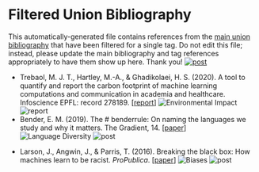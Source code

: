 # Filtered Union Bibliography

This automatically-generated file contains references from the [main union bibliography](README.md) that have been filtered for a single tag.  Do not edit this file; instead, please update the main bibliography and tag references appropriately to have them show up here.  Thank you!
[![post](https://img.shields.io/badge/type-post-lightgrey)](type-post.md)
* Trebaol, M. J. T., Hartley, M.-A., & Ghadikolaei, H. S. (2020). A tool to quantify and report the carbon footprint of machine learning computations and communication in academia and healthcare. Infoscience EPFL: record 278189. [[report](https://infoscience.epfl.ch/record/278189/files/Msc_semester_project_report_TTre%CC%81baol_cumulator.pdf)] ![Environmental Impact](https://img.shields.io/badge/t-environmental%20impact-green) ![report](https://img.shields.io/badge/type-post-lightgrey)
* Bender, E. M. (2019). The # benderrule: On naming the languages we study and why it matters. The Gradient, 14. [[paper](http://faculty.washington.edu/ebender/papers/BenderRule_TheGradient-refs.pdf)] ![Language Diversity](https://img.shields.io/badge/t-language%20diversity-blueviolet) ![post](https://img.shields.io/badge/type-post-lightgrey)
<!-- * Broussard, M. (2018). Why the Scots are such a struggle for Alexa and Siri. The Herald,(Glasgow, UK), May, 11. ![Language Diversity](https://img.shields.io/badge/t-language%20diversity-blueviolet) ![post](https://img.shields.io/badge/type-post-lightgrey)-->
<!--* Clark, J. (2016). Artificial intelligence has a ‘sea of dudes’ problem. Bloomberg Technology, 23. [[paper](https://www.bloomberg.com/news/articles/2016-06-23/artificial-intelligence-has-a-sea-of-dudes-problem)] ![Biases](https://img.shields.io/badge/t-biases-pink) ![post](https://img.shields.io/badge/type-post-lightgrey)-->
* Larson, J., Angwin, J., & Parris, T. (2016). Breaking the black box: How machines learn to be racist. _ProPublica_. [[paper](https://www.propublica.org/article/breaking-the-black-box-how-machines-learn-to-be-racist)] ![Biases](https://img.shields.io/badge/t-biases-pink) ![post](https://img.shields.io/badge/type-post-lightgrey)
